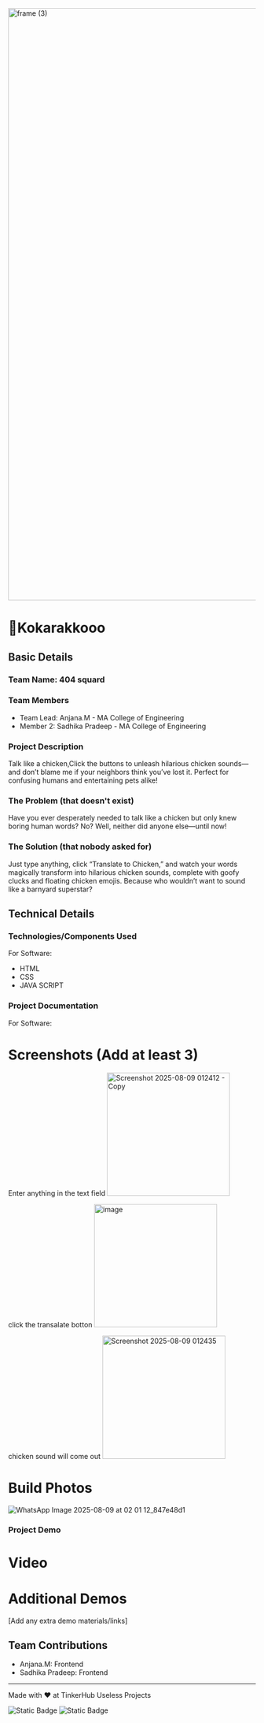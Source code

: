 <img width="3188" height="1202" alt="frame (3)" src="https://github.com/user-attachments/assets/517ad8e9-ad22-457d-9538-a9e62d137cd7" />


# 🐣Kokarakkooo


## Basic Details
### Team Name: 404 squard


### Team Members
- Team Lead: Anjana.M - MA College of Engineering
- Member 2: Sadhika Pradeep - MA College of Engineering


### Project Description
Talk like a chicken,Click the buttons to unleash hilarious chicken sounds—and don’t blame me if your neighbors think you’ve lost it. Perfect for confusing humans and entertaining pets alike!

### The Problem (that doesn't exist)
Have you ever desperately needed to talk like a chicken but only knew boring human words? No? Well, neither did anyone else—until now!

### The Solution (that nobody asked for)
Just type anything, click “Translate to Chicken,” and watch your words magically transform into hilarious chicken sounds, complete with goofy clucks and floating chicken emojis. Because who wouldn’t want to sound like a barnyard superstar?

## Technical Details
### Technologies/Components Used
For Software:
- HTML
- CSS
- JAVA SCRIPT

### Project Documentation
For Software:

# Screenshots (Add at least 3)
Enter anything in the text field
<img width="250" height="250" alt="Screenshot 2025-08-09 012412 - Copy" src="https://github.com/user-attachments/assets/4bd73c9a-8694-4029-adfe-eb6f970e6adb" />

click the transalate botton
<img width="250" height="250" alt="image" src="https://github.com/user-attachments/assets/7d080fce-ffde-4740-a4f5-b910608ede9f" />

chicken sound will come out
<img width="250" height="250" alt="Screenshot 2025-08-09 012435" src="https://github.com/user-attachments/assets/a4f011b8-6bb3-45f0-a586-3fe7530ffa86" />


# Build Photos

![WhatsApp Image 2025-08-09 at 02 01 12_847e48d1](https://github.com/user-attachments/assets/ea94a9ef-ab68-4032-b8f8-001740016dab)


### Project Demo
# Video







# Additional Demos
[Add any extra demo materials/links]

## Team Contributions
- Anjana.M: Frontend
- Sadhika Pradeep: Frontend


---
Made with ❤️ at TinkerHub Useless Projects 

![Static Badge](https://img.shields.io/badge/TinkerHub-24?color=%23000000&link=https%3A%2F%2Fwww.tinkerhub.org%2F)
![Static Badge](https://img.shields.io/badge/UselessProjects--25-25?link=https%3A%2F%2Fwww.tinkerhub.org%2Fevents%2FQ2Q1TQKX6Q%2FUseless%2520Projects)

